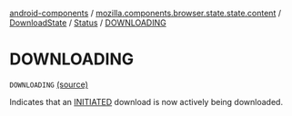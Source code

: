 [android-components](../../../index.md) / [mozilla.components.browser.state.state.content](../../index.md) / [DownloadState](../index.md) / [Status](index.md) / [DOWNLOADING](./-d-o-w-n-l-o-a-d-i-n-g.md)

# DOWNLOADING

`DOWNLOADING` [(source)](https://github.com/mozilla-mobile/android-components/blob/master/components/browser/state/src/main/java/mozilla/components/browser/state/state/content/DownloadState.kt#L60)

Indicates that an [INITIATED](-i-n-i-t-i-a-t-e-d.md) download is now actively being downloaded.

